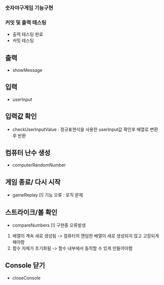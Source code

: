 ### 숫자야구게임 기능구현

### 커밋 및 출력 테스팅
- 출력 테스팅 완료
- 커밋 테스팅
## 출력
- showMessage

## 입력
- userInput

## 입력값 확인
- checkUserInputValue : 정규표현식을 사용한 userInput값 확인후 배열로 변환후 반환

## 컴퓨터 난수 생성 
- computerRandomNumber

## 게임 종료/ 다시 시작
- gameReplay
[!] 기능 오류 : 로직 문제

## 스트라이크/볼 확인
- compareNumbers
[!] 구현중 오류발생
1. 배열이 계속 새로 생성됨 -> 컴퓨터의 랜덤한 배열이 새로 생성되지 않고 고정되게 해야함
2. 함수 자체가 초기화됨 -> 함수 내부에서 동작할 수 있게 만들어야함


## Console 닫기
- closeConsole